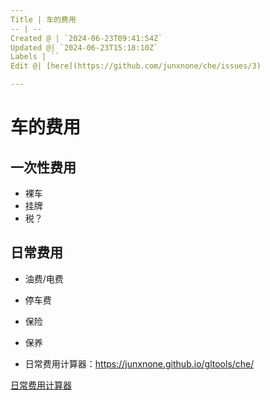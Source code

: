 ```yaml
---
Title | 车的费用
-- | --
Created @ | `2024-06-23T09:41:54Z`
Updated @| `2024-06-23T15:18:10Z`
Labels | ``
Edit @| [here](https://github.com/junxnone/che/issues/3)

---
```

# 车的费用

## 一次性费用
- 裸车
- 挂牌
- 税？

## 日常费用

- 油费/电费
- 停车费
- 保险
- 保养

- 日常费用计算器：https://junxnone.github.io/gltools/che/

[日常费用计算器](https://junxnone.github.io/gltools/che/ ':include :type=iframe width=100% height=1200px')

